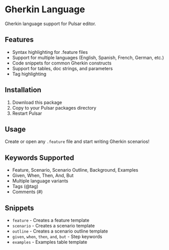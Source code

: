 # Gherkin Language

Gherkin language support for Pulsar editor.

## Features

- Syntax highlighting for .feature files
- Support for multiple languages (English, Spanish, French, German, etc.)
- Code snippets for common Gherkin constructs
- Support for tables, doc strings, and parameters
- Tag highlighting

## Installation

1. Download this package
2. Copy to your Pulsar packages directory
3. Restart Pulsar

## Usage

Create or open any `.feature` file and start writing Gherkin scenarios!

## Keywords Supported

- Feature, Scenario, Scenario Outline, Background, Examples
- Given, When, Then, And, But
- Multiple language variants
- Tags (@tag)
- Comments (#)

## Snippets

- `feature` - Creates a feature template
- `scenario` - Creates a scenario template  
- `outline` - Creates a scenario outline template
- `given`, `when`, `then`, `and`, `but` - Step keywords
- `examples` - Examples table template
